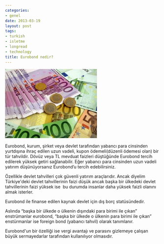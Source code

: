 ```yaml
---
categories:
- genel
date: 2013-03-19
layout: post
tags:
- turkish
- isletme
- longread
- technology
title: Eurobond nedir?
---
```


[![](/images/784df-eurobond-market-370.jpg)](https://suatatan.wordpress.com/wp-content/uploads/2013/03/784df-eurobond-market-370.jpg)

Eurobond, kurum, şirket veya devlet tarafından yabancı para cinsinden yurtdışına ihraç edilen uzun vadeli, kupon ödemeli(düzenli ödemesi olan) bir tür tahvildir. Dövüz veya TL mevduat faizleri düştüğünde Eurobond tercih edilerek yüksek getiri sağlanabilir. Eğer yabancı para cinsinden uzun vadeli yatırım düşünüyorsanız Eurobond’u tercih edebilirsiniz.  
  
Özellikle devlet tahvilleri çok güvenli yatırım araçlarıdır. Ancak diyelim Türkiye'deki devlet tahvillerinin faizi düşük ancak başka bir ülkedeki devlet tahvillerinin faizi yüksek ise  bu durumda insanlar daha yüksek faizli olanını almak isterler.  
  
Eurobond ile finanse edilen kaynak devlet için dış borç statüsündedir. 

  

Aslında “başka bir ülkede o ülkenin dışındaki para birimi ile çıkan” enstrümanlar eurobond, “başka bir ülkede o ülkenin para birimi ile çıkan” enstürmanlar ise foreign bond (yabancı tahvil) olarak tanımlanır.  
  
Eurobond'un bir özelliği ise vergi avantajı ve parasını gizlemeye çalışan büyük sermayedarlar tarafından kullanılıyor olmasıdır.
